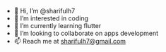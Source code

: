 - 👋 Hi, I’m @sharifulh7
- 👀 I’m interested in coding
- 🌱 I’m currently learning flutter
- 💞️ I’m looking to collaborate on apps development
- 📫 Reach me at sharifulh7@gmail.com

<!---
sharifulh7/sharifulh7 is a ✨ special ✨ repository because its `README.md` (this file) appears on your GitHub profile.
You can click the Preview link to take a look at your changes.
--->
